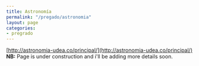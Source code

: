 ```yaml
---
title: Astronomía
permalink: "/pregado/astronomia"
layout: page
categories:
- pregrado
---
```


[http://astronomia-udea.co/principal/](http://astronomia-udea.co/principal/)
<strong>NB:</strong> Page is under construction and i'll be adding more details soon.
